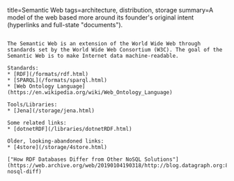 title=Semantic Web
tags=architecture, distribution, storage
summary=A model of the web based more around its founder's original intent (hyperlinks and full-state "documents").
~~~~~~

The Semantic Web is an extension of the World Wide Web through standards set by the World Wide Web Consortium (W3C). The goal of the Semantic Web is to make Internet data machine-readable.

Standards:
* [RDF](/formats/rdf.html)
* [SPARQL](/formats/sparql.html)
* [Web Ontology Language](https://en.wikipedia.org/wiki/Web_Ontology_Language)

Tools/Libraries:
* [Jena](/storage/jena.html)

Some related links:
* [dotnetRDF](/libraries/dotnetRDF.html)

Older, looking-abandoned links:
* [4store](/storage/4store.html)

["How RDF Databases Differ from Other NoSQL Solutions"](https://web.archive.org/web/20190104190318/http://blog.datagraph.org:80/2010/04/rdf-nosql-diff)

